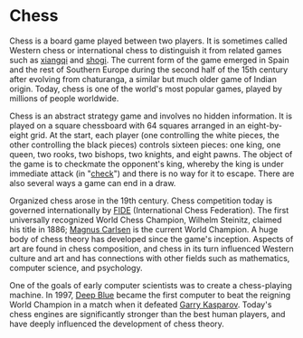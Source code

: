 # Chess

Chess is a board game played between two players. 
It is sometimes called Western chess or international chess to distinguish 
it from related games such as [xiangqi] and [shogi]. The current form of the game 
emerged in Spain and the rest of Southern Europe during 
the second half of the 15th century after evolving from chaturanga, 
a similar but much older game of Indian origin. 
Today, chess is one of the world's most popular games, 
played by millions of people worldwide.

Chess is an abstract strategy game and involves no hidden information. 
It is played on a square chessboard with 64 squares arranged in an eight-by-eight grid. 
At the start, each player (one controlling the white pieces, 
the other controlling the black pieces) controls sixteen pieces: 
one king, one queen, two rooks, two bishops, two knights, and eight pawns. 
The object of the game is to checkmate the opponent's king, 
whereby the king is under immediate attack (in "[check]") and there is no way for it to escape. 
There are also several ways a game can end in a draw.

Organized chess arose in the 19th century. 
Chess competition today is governed internationally by [FIDE] (International Chess Federation). 
The first universally recognized World Chess Champion, Wilhelm Steinitz, 
claimed his title in 1886; [Magnus Carlsen] is the current World Champion. 
A huge body of chess theory has developed since the game's inception. 
Aspects of art are found in chess composition, and chess in its turn influenced Western culture 
and art and has connections with other fields such as 
mathematics, computer science, and psychology.

One of the goals of early computer scientists was to create a chess-playing machine. 
In 1997, [Deep Blue] became the first computer to beat the reigning World Champion 
in a match when it defeated [Garry Kasparov]. 
Today's chess engines are significantly stronger than the best human players, 
and have deeply influenced the development of chess theory. 

[xiangqi]: https://en.wikipedia.org/wiki/Xiangqi
[shogi]: https://en.wikipedia.org/wiki/Shogi
[check]: rules/gameplay/check.md
[FIDE]: https://en.wikipedia.org/wiki/FIDE
[Magnus Carlsen]: https://en.wikipedia.org/wiki/Magnus_Carlsen
[Deep Blue]: https://en.wikipedia.org/wiki/Deep_Blue_(chess_computer)
[Garry Kasparov]: https://en.wikipedia.org/wiki/Garry_Kasparov
